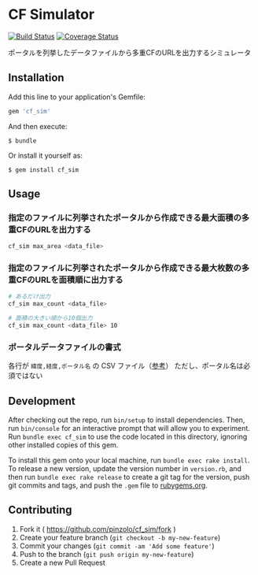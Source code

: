 # CF Simulator
[![Build Status](https://travis-ci.org/pinzolo/cf_sim.svg)](http://travis-ci.org/pinzolo/cf_sim)
[![Coverage Status](https://coveralls.io/repos/pinzolo/cf_sim/badge.png)](https://coveralls.io/r/pinzolo/cf_sim)

ポータルを列挙したデータファイルから多重CFのURLを出力するシミュレータ

## Installation

Add this line to your application's Gemfile:

```ruby
gem 'cf_sim'
```

And then execute:

    $ bundle

Or install it yourself as:

    $ gem install cf_sim

## Usage

### 指定のファイルに列挙されたポータルから作成できる最大面積の多重CFのURLを出力する

```sh
cf_sim max_area <data_file>
```

### 指定のファイルに列挙されたポータルから作成できる最大枚数の多重CFのURLを面積順に出力する

```sh
# あるだけ出力
cf_sim max_count <data_file>

# 面積の大きい順から10個出力
cf_sim max_count <data_file> 10
```

### ポータルデータファイルの書式

各行が `緯度,経度,ポータル名` の CSV ファイル（[参考](test/data_file.txt)）
ただし、ポータル名は必須ではない

## Development

After checking out the repo, run `bin/setup` to install dependencies. Then, run `bin/console` for an interactive prompt that will allow you to experiment. Run `bundle exec cf_sim` to use the code located in this directory, ignoring other installed copies of this gem.

To install this gem onto your local machine, run `bundle exec rake install`. To release a new version, update the version number in `version.rb`, and then run `bundle exec rake release` to create a git tag for the version, push git commits and tags, and push the `.gem` file to [rubygems.org](https://rubygems.org).

## Contributing

1. Fork it ( https://github.com/pinzolo/cf_sim/fork )
2. Create your feature branch (`git checkout -b my-new-feature`)
3. Commit your changes (`git commit -am 'Add some feature'`)
4. Push to the branch (`git push origin my-new-feature`)
5. Create a new Pull Request
